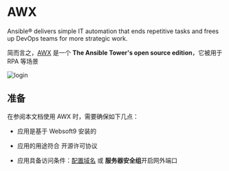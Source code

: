 # AWX

Ansible® delivers simple IT automation that ends repetitive tasks and frees up DevOps teams for more strategic work.

简而言之，[AWX](https://www.ansible.com/community/awx-project) 是一个 **The Ansible Tower's open source edition**，它被用于 RPA  等场景


![login](https://libs.websoft9.com/Websoft9/DocsPicture/en/awx/awx-login-websoft9.png)


## 准备

在参阅本文档使用 AWX 时，需要确保如下几点：

- 应用是基于 Websoft9 安装的

- 应用的用途符合 [](https://opensource.org/licenses/Apache-2.0) 开源许可协议

- 应用具备访问条件：[配置域名](./guide/appsetdomain) 或 **服务器安全组**开启网外端口